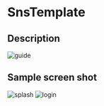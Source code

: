 # SnsTemplate

## Description
![guide](https://github.com/ksu3101/TIL/blob/master/Android/images/snstm_guide.png)

## Sample screen shot
![splash](https://github.com/ksu3101/TIL/blob/master/Android/images/snstm_01.png)
![login](https://github.com/ksu3101/TIL/blob/master/Android/images/snstm_02.png)
